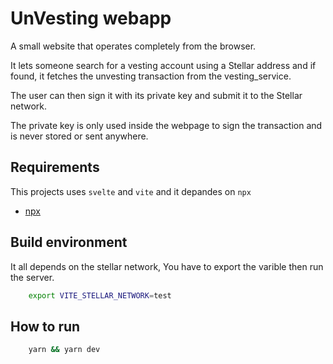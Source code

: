 # UnVesting webapp

A small website that operates completely from the browser.

It lets someone search for a vesting account using a Stellar address and if found, it fetches the unvesting transaction from the vesting_service.

The user can then sign it with its private key and submit it to the Stellar network.

The private key is only used inside the webpage to sign the transaction and is never stored or sent anywhere.

## Requirements

This projects uses `svelte` and `vite` and it depandes on `npx`

- [npx](https://www.npmjs.com/package/npx)

## Build environment

It all depends on the stellar network, You have to export the varible then run the server.

```sh
    export VITE_STELLAR_NETWORK=test
```

## How to run

```sh
    yarn && yarn dev 
```

